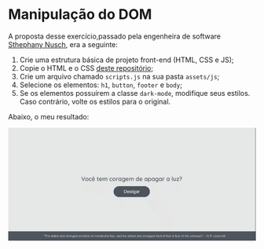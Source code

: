 # Manipulação do DOM

A proposta desse exercício,passado pela engenheira de software [Sthephany Nusch](https://github.com/stebsnusch), era a seguinte:

1. Crie uma estrutura básica de projeto front-end (HTML, CSS e JS);
2. Copie o HTML e o CSS [deste repositório](https://github.com/stebsnusch/basecamp-javascript/tree/main/DOM);
3. Crie um arquivo chamado `scripts.js` na sua pasta `assets/js`;
4. Selecione os elementos: `h1`, `button`, `footer` e `body`;
5. Se os elementos possuírem a classe `dark-mode`, modifique seus estilos. Caso contrário, volte os estilos para o original.



Abaixo, o meu resultado:



<img src="./Manipulando_DOM/assets/to_readme/DOM.gif">